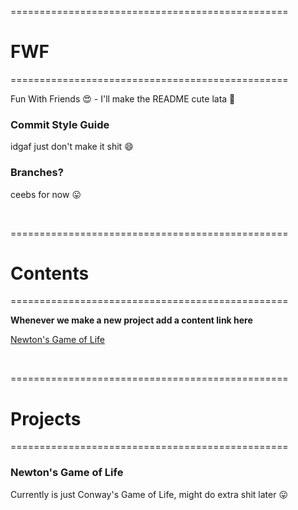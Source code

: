 ================================================
# FWF
================================================

Fun With Friends :heart_eyes: - I'll make the README cute lata
:slightly_smiling_face:

### Commit Style Guide

idgaf just don't make it shit :smile:

### Branches?

ceebs for now :stuck_out_tongue:

<br/>

================================================
# Contents
================================================

**Whenever we make a new project add a content link here**

[Newton's Game of Life](#newtons-game-of-life)

<br/>

================================================
# Projects
================================================

### Newton's Game of Life

Currently is just Conway's Game of Life, might do extra shit later
:stuck_out_tongue:

<br/>
